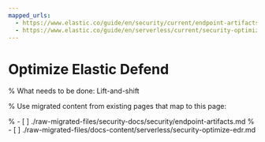 ```yaml
---
mapped_urls:
  - https://www.elastic.co/guide/en/security/current/endpoint-artifacts.html
  - https://www.elastic.co/guide/en/serverless/current/security-optimize-edr.html
---
```


# Optimize Elastic Defend

% What needs to be done: Lift-and-shift

% Use migrated content from existing pages that map to this page:

% - [ ] ./raw-migrated-files/security-docs/security/endpoint-artifacts.md
% - [ ] ./raw-migrated-files/docs-content/serverless/security-optimize-edr.md